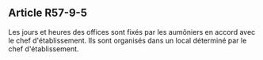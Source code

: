Article R57-9-5
----
Les jours et heures des offices sont fixés par les aumôniers en accord avec le
chef d'établissement. Ils sont organisés dans un local déterminé par le chef
d'établissement.

